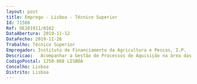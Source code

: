 ```yaml
--- 
layout: post
title: Emprego - Lisboa - Técnico Superior
Id: 71566
Ref: OE201911/0182
DataAbertura: 2019-11-12
DataFecho: 2019-11-26
Trabalho: Técnico Superior
Empregador: Instituto de Financiamento da Agricultura e Pescas, I.P.
Descricao:   Acompanhar a Gestão de Processos de Aquisição na área das TICo	Receção das especificações técnicas e outros elementos, enviados pelas unidades requisitantes, para elaboração da documentação para abertura de novos PAs.o	Criação de pastas e arquivo da documentação para cada PAo	Elaboração da ficha técnica o	Análise e validação das peças de procedimentoo	Preenchimento online de Formulários AMAo	Elaboração de pedidos de exceção e outros documentoso	Providenciar respostas às questões colocadas pelo DGR  sobre os PAso	Colaboração na análise de propostas a concursoo	Validação dos Relatórios Preliminareso	Validação dos Relatórios Finaiso	Participação como júri de concursos o	Verificação e registo de faturação de cada processo  Desenvolver as atividades relacionadas com a gestão global da formação do DSIo	Compilação das necessidades de formação do DSIo	Elaboração dos Planos de Formação anuais do DSIo	Gestão da execução das ações de formação do DSI o	Providenciar resposta ao DGR sobre participantes e validação de calendarização dos cursoso	Preenchimento online de Formulários AMA  Participar na elaboração do orçamento do DSI  Participar na elaboração dos Planos Anuais de Aquisição do DSI  Compilar a informação do DSI necessária para as candidaturas e prestação de contas para Assistência Técnica
CodigoPostal: 1250-068 LISBOA
Concelho: Lisboa
Distrito: Lisboa
--- 
```

